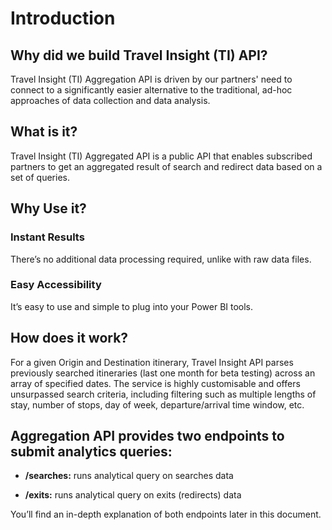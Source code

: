 # Introduction 

## Why did we build Travel Insight (TI) API? 

Travel Insight (TI) Aggregation API is driven by our partners' need to connect to a significantly easier alternative to the traditional, ad-hoc approaches of data collection and data analysis.

## What is it? 

Travel Insight (TI) Aggregated API is a public API that enables subscribed partners to get an aggregated result of search and redirect data based on a set of queries. 

## Why Use it? 

### Instant Results 

There’s no additional data processing required, unlike with raw data files.

### Easy Accessibility 

It’s easy to use and simple to plug into your Power BI tools. 

## How does it work? 

For a given Origin and Destination itinerary, Travel Insight API parses previously searched itineraries (last one month for beta testing) across an array of specified dates. The service is highly customisable and offers unsurpassed search criteria, including filtering such as multiple lengths of stay, number of stops, day of week, departure/arrival time window, etc.

## Aggregation API provides two endpoints to submit analytics queries:
- **/searches:** runs analytical query on searches data

- **/exits:** runs analytical query on exits (redirects) data

You’ll find an in-depth explanation of both endpoints later in this document.
